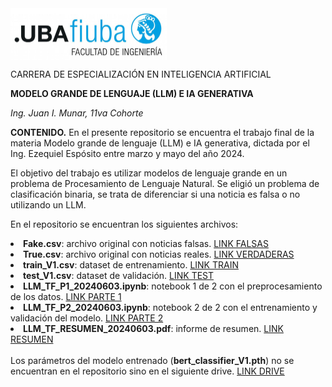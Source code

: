<img src="https://github.com/hernancontigiani/ceia_memorias_especializacion/raw/master/Figures/logoFIUBA.jpg" width="250" align="center">

CARRERA DE ESPECIALIZACIÓN EN INTELIGENCIA ARTIFICIAL

**MODELO GRANDE DE LENGUAJE (LLM) E IA GENERATIVA**

*Ing. Juan I. Munar, 11va Cohorte*

**CONTENIDO.** En el presente repositorio se encuentra el trabajo final de la materia Modelo grande de lenguaje (LLM) e IA generativa, dictada por el Ing. Ezequiel Espósito entre marzo y mayo del año 2024. 

El objetivo del trabajo es utilizar modelos de lenguaje grande en un problema de Procesamiento de Lenguaje Natural. Se eligió un problema de clasificación binaria, se trata de diferenciar si una noticia es falsa o no utilizando un LLM.

En el repositorio se encuentran los siguientes archivos:
<li> <b>Fake.csv</b>: archivo original con noticias falsas. <a href="https://github.com/juanimunar/CEIA_LLM_TF_JIM/blob/main/Dataset/Fake.csv">LINK FALSAS</a> </li>

<li> <b>True.csv</b>: archivo original con noticias reales. <a href="https://github.com/juanimunar/CEIA_LLM_TF_JIM/blob/main/Dataset/True.csv">LINK VERDADERAS</a></li>

<li> <b>train_V1.csv</b>: dataset de entrenamiento. <a href="https://github.com/juanimunar/CEIA_LLM_TF_JIM/blob/main/Dataset/train_V1.csv">LINK TRAIN</a></li>

<li> <b>test_V1.csv</b>: dataset de validación. <a href="https://github.com/juanimunar/CEIA_LLM_TF_JIM/blob/main/Dataset/test_V1.csv">LINK TEST</a></li>

<li> <b>LLM_TF_P1_20240603.ipynb</b>: notebook 1 de 2 con el preprocesamiento de los datos. <a href="https://github.com/juanimunar/CEIA_LLM_TF_JIM/blob/main/LLM_TF_P1_20240603.ipynb">LINK PARTE 1</a></li>

<li> <b>LLM_TF_P2_20240603.ipynb</b>: notebook 2 de 2 con el entrenamiento y validación del modelo. <a href="https://github.com/juanimunar/CEIA_LLM_TF_JIM/blob/main/LLM_TF_P2_20240603.ipynb">LINK PARTE 2</a></li>
                                                                                                      
<li> <b>LLM_TF_RESUMEN_20240603.pdf</b>: informe de resumen. <a href="https://github.com/juanimunar/CEIA_LLM_TF_JIM/blob/main/LLM_TF_RESUMEN_20240603.pdf">LINK RESUMEN</a></li>
<br>      
Los parámetros del modelo entrenado (<b>bert_classifier_V1.pth</b>) no se encuentran en el repositorio sino en el siguiente drive. <a href="https://drive.google.com/drive/folders/1FYSN86hrKcWfsky5ueFxoBK1hv6d3s0d?usp=sharing">LINK DRIVE</a>
